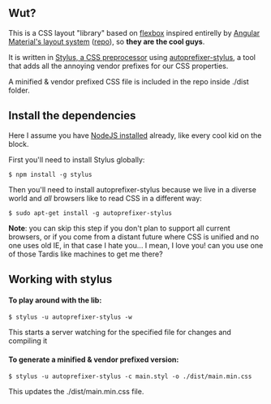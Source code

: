 ## Wut?

This is a CSS layout "library" based on [flexbox](https://developer.mozilla.org/en-US/docs/Web/CSS/CSS_Flexible_Box_Layout/Using_CSS_flexible_boxes) inspired entirelly by [Angular Material's layout system](https://material.angularjs.org/latest/layout/introduction) ([repo](https://github.com/angular/material/)), so **they are the cool guys**.

It is written in [Stylus, a CSS preprocessor](http://stylus-lang.com/) using [autoprefixer-stylus](https://www.npmjs.com/package/autoprefixer-stylus), a tool that adds all the annoying vendor prefixes for our CSS properties.

A minified & vendor prefixed CSS file is included in the repo inside ./dist folder.


## Install the dependencies

Here I assume you have [NodeJS installed](https://nodejs.org/en/download/) already, like every cool kid on the block.

First you'll need to install Stylus globally:

`$ npm install -g stylus`

Then you'll need to install autoprefixer-stylus because we live in a diverse world and _all_ browsers like to read CSS in a different way:

`$ sudo apt-get install -g autoprefixer-stylus`

**Note**: you can skip this step if you don't plan to support all current browsers, or if you come from a distant future where CSS is unified and no one uses old IE, in that case I hate you... I mean, I love you! can you use one of those Tardis like machines to get me there?

## Working with stylus

#### To play around with the lib:

`$ stylus -u autoprefixer-stylus -w`

This starts a server watching for the specified file for changes and compiling it

    
#### To generate a minified & vendor prefixed version:

`$ stylus -u autoprefixer-stylus -c main.styl -o ./dist/main.min.css`

This updates the ./dist/main.min.css file.


